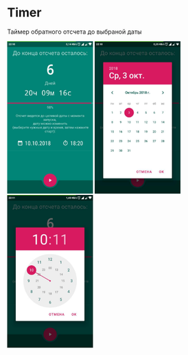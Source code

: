 # Timer
Таймер обратного отсчета до выбраной даты

<img src="https://github.com/nicktv92/Timer/blob/master/58.jpg" width="200" /> 
<img src="https://github.com/nicktv92/Timer/blob/master/57.jpg" width="200" /> 
<img src="https://github.com/nicktv92/Timer/blob/master/56.jpg" width="200" />
